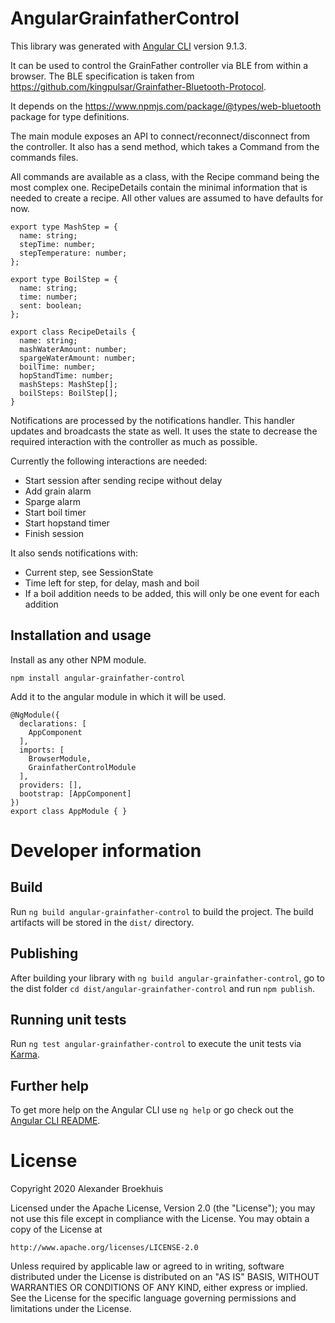 # AngularGrainfatherControl

This library was generated with [Angular CLI](https://github.com/angular/angular-cli) version 9.1.3.

It can be used to control the GrainFather controller via BLE from within a browser.
The BLE specification is taken from https://github.com/kingpulsar/Grainfather-Bluetooth-Protocol.

It depends on the https://www.npmjs.com/package/@types/web-bluetooth package for type definitions.

The main module exposes an API to connect/reconnect/disconnect from the controller. It also has a send method, which takes a Command from the commands files.

All commands are available as a class, with the Recipe command being the most complex one.
RecipeDetails contain the minimal information that is needed to create a recipe. 
All other values are assumed to have defaults for now.

```
export type MashStep = {
  name: string;
  stepTime: number;
  stepTemperature: number;
};

export type BoilStep = {
  name: string;
  time: number;
  sent: boolean;
};

export class RecipeDetails {
  name: string;
  mashWaterAmount: number;
  spargeWaterAmount: number;
  boilTime: number;
  hopStandTime: number;
  mashSteps: MashStep[];
  boilSteps: BoilStep[];
}
```


Notifications are processed by the notifications handler. 
This handler updates and broadcasts the state as well.
It uses the state to decrease the required interaction with the controller as much as possible.

Currently the following interactions are needed:
   *  Start session after sending recipe without delay
   *  Add grain alarm
   *  Sparge alarm
   *  Start boil timer
   *  Start hopstand timer
   *  Finish session

It also sends notifications with:
   * Current step, see SessionState
   * Time left for step, for delay, mash and boil
   * If a boil addition needs to be added, this will only be one event for each addition
   
## Installation and usage

Install as any other NPM module.

```npm install angular-grainfather-control```

Add it to the angular module in which it will be used.

```
@NgModule({
  declarations: [
    AppComponent
  ],
  imports: [
    BrowserModule,
    GrainfatherControlModule
  ],
  providers: [],
  bootstrap: [AppComponent]
})
export class AppModule { }
```



# Developer information

## Build

Run `ng build angular-grainfather-control` to build the project. The build artifacts will be stored in the `dist/` directory.

## Publishing

After building your library with `ng build angular-grainfather-control`, go to the dist folder `cd dist/angular-grainfather-control` and run `npm publish`.

## Running unit tests

Run `ng test angular-grainfather-control` to execute the unit tests via [Karma](https://karma-runner.github.io).

## Further help

To get more help on the Angular CLI use `ng help` or go check out the [Angular CLI README](https://github.com/angular/angular-cli/blob/master/README.md).

# License

Copyright 2020 Alexander Broekhuis

Licensed under the Apache License, Version 2.0 (the "License");
you may not use this file except in compliance with the License.
You may obtain a copy of the License at

    http://www.apache.org/licenses/LICENSE-2.0

Unless required by applicable law or agreed to in writing, software
distributed under the License is distributed on an "AS IS" BASIS,
WITHOUT WARRANTIES OR CONDITIONS OF ANY KIND, either express or implied.
See the License for the specific language governing permissions and
limitations under the License.

